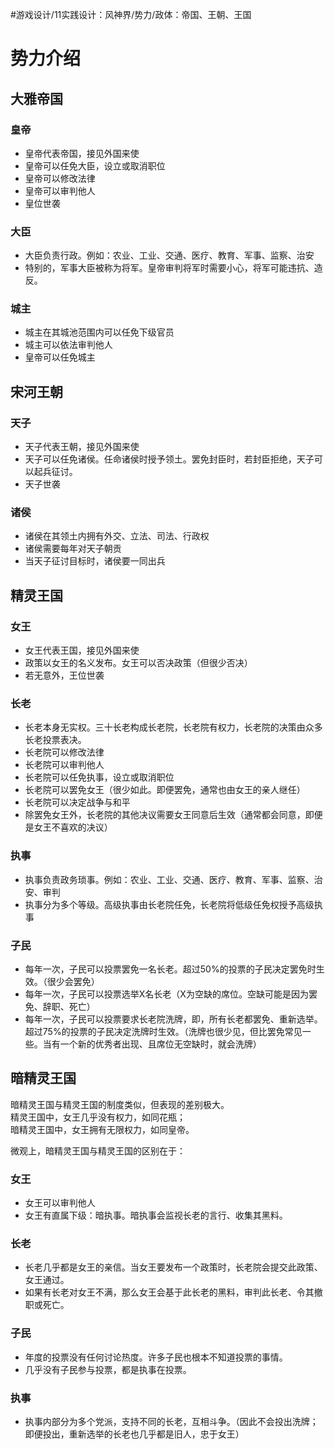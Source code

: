 #游戏设计/11实践设计：风神界/势力/政体：帝国、王朝、王国
# 势力介绍
## 大雅帝国
### 皇帝
- 皇帝代表帝国，接见外国来使
- 皇帝可以任免大臣，设立或取消职位
- 皇帝可以修改法律
- 皇帝可以审判他人
- 皇位世袭
### 大臣
- 大臣负责行政。例如：农业、工业、交通、医疗、教育、军事、监察、治安
- 特别的，军事大臣被称为将军。皇帝审判将军时需要小心，将军可能违抗、造反。
### 城主
- 城主在其城池范围内可以任免下级官员
- 城主可以依法审判他人
- 皇帝可以任免城主
## 宋河王朝
### 天子
- 天子代表王朝，接见外国来使
- 天子可以任免诸侯。任命诸侯时授予领土。罢免封臣时，若封臣拒绝，天子可以起兵征讨。
- 天子世袭
### 诸侯
- 诸侯在其领土内拥有外交、立法、司法、行政权
- 诸侯需要每年对天子朝贡
- 当天子征讨目标时，诸侯要一同出兵
## 精灵王国
### 女王
- 女王代表王国，接见外国来使
- 政策以女王的名义发布。女王可以否决政策（但很少否决）
- 若无意外，王位世袭
### 长老
- 长老本身无实权。三十长老构成长老院，长老院有权力，长老院的决策由众多长老投票表决。
- 长老院可以修改法律
- 长老院可以审判他人
- 长老院可以任免执事，设立或取消职位
- 长老院可以罢免女王（很少如此。即便罢免，通常也由女王的亲人继任）
- 长老院可以决定战争与和平
- 除罢免女王外，长老院的其他决议需要女王同意后生效（通常都会同意，即便是女王不喜欢的决议）
### 执事
- 执事负责政务琐事。例如：农业、工业、交通、医疗、教育、军事、监察、治安、审判
- 执事分为多个等级。高级执事由长老院任免，长老院将低级任免权授予高级执事
### 子民
- 每年一次，子民可以投票罢免一名长老。超过50%的投票的子民决定罢免时生效。（很少会罢免）
- 每年一次，子民可以投票选举X名长老（X为空缺的席位。空缺可能是因为罢免、辞职、死亡）
- 每年一次，子民可以投票要求长老院洗牌，即，所有长老都罢免、重新选举。超过75%的投票的子民决定洗牌时生效。（洗牌也很少见，但比罢免常见一些。当有一个新的优秀者出现、且席位无空缺时，就会洗牌）
## 暗精灵王国
暗精灵王国与精灵王国的制度类似，但表现的差别极大。  
精灵王国中，女王几乎没有权力，如同花瓶；  
暗精灵王国中，女王拥有无限权力，如同皇帝。  

微观上，暗精灵王国与精灵王国的区别在于：
### 女王
- 女王可以审判他人
- 女王有直属下级：暗执事。暗执事会监视长老的言行、收集其黑料。
### 长老
- 长老几乎都是女王的亲信。当女王要发布一个政策时，长老院会提交此政策、女王通过。
- 如果有长老对女王不满，那么女王会基于此长老的黑料，审判此长老、令其撤职或死亡。
### 子民
- 年度的投票没有任何讨论热度。许多子民也根本不知道投票的事情。
- 几乎没有子民参与投票，都是执事在投票。
### 执事
- 执事内部分为多个党派，支持不同的长老，互相斗争。（因此不会投出洗牌；即便投出，重新选举的长老也几乎都是旧人，忠于女王）